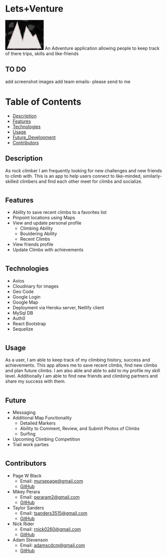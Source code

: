 # Lets+Venture  
![logo](client/src/images/logo.png)
An Adventure application allowing people to keep track of there trips, skills and like-friends
## TO DO 
add screenshot images 
add team emails- please send to me 
#
# Table of Contents
* [Description](#Description)
* [Features](#Features)
* [Technologies](#Technologies)
* [Usage](#Usage)
* [Future_Development](#Future_Development)
* [Contributors](#Contributors)
## Description 
As rock climber I am frequently looking for new challenges and new friends to climb with. This is an app to help users connect to like-minded, similarly-skilled climbers and find each other meet for climbs and socialize.
#
## Features
- Ability to save recent climbs to a favorites list
- Pinpoint locations using Maps
- View and update personal profile
    * Climbing Ability
    * Bouldering Ability
    * Recent Climbs
- View friends profile
- Update Climbs with achievements 
#
## Technologies
- Axios
- Cloudinary for images
- Geo Code
- Google Login
- Google Map
- Deployment via Heroku server, Netlify client
- MySql DB
- Auth0
- React Bootstrap
- Sequelize  
#
## Usage
As a user, I am able to keep track of my climbing history, success and achievements. This app allows me to save recent climbs, find new climbs and plan future climbs. I am also able and able to add to my profile my skill level. Additionally I am able to find new friends and climbing partners and share my success with them.
#
## Future
- Messaging
- Additional Map Functionality 
    * Detailed Markers
    * Ability to Comment, Review, and Submit Photos of Climbs
    * Surfing
- Upcoming Climbing Competition
- Trail work parties
#
## Contributors
- Page W Black 
    * Email: mursepage@gmail.com
    * [GitHub](https://github.com/noheropage)
- Mikey Perara
    * Email: peraram2@gmail.com
    * [GitHub](https://github.com/MikeyP957)
- Taylor Sanders
    * Email: tsanders3515@gmail.com
    * [GitHub](https://github.com/justpeachy8688)
- Nick Rider
    * Email: rnick0260@gmail.com
    * [GitHub](https://github.com/rnick1)
- Adam Stevenson
    * Email: adamscdcm@gmail.com
    * [GitHub](https://github.com/adams1971)